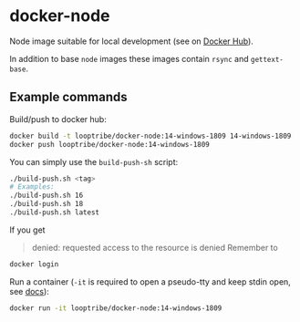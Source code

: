 # docker-node

Node image suitable for local development (see on [Docker Hub](https://hub.docker.com/r/looptribe/docker-node)).

In addition to base `node` images these images contain `rsync` and `gettext-base`.

## Example commands

Build/push to docker hub:
```bash
docker build -t looptribe/docker-node:14-windows-1809 14-windows-1809
docker push looptribe/docker-node:14-windows-1809
```

You can simply use the `build-push-sh` script:
```bash
./build-push.sh <tag>
# Examples:
./build-push.sh 16
./build-push.sh 18
./build-push.sh latest
```

If you get
> denied: requested access to the resource is denied
Remember to
```bash
docker login
```

Run a container (`-it` is required to open a pseudo-tty and keep stdin open, see [docs](https://docs.docker.com/engine/reference/run/#foreground)):
```bash
docker run -it looptribe/docker-node:14-windows-1809
```
